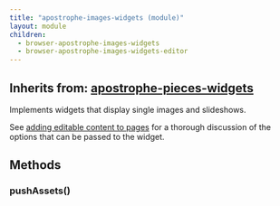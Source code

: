 ```yaml
---
title: "apostrophe-images-widgets (module)"
layout: module
children:
  - browser-apostrophe-images-widgets
  - browser-apostrophe-images-widgets-editor
---
```

## Inherits from: [apostrophe-pieces-widgets](../apostrophe-pieces-widgets/index.html)
Implements widgets that display single images and slideshows.

See [adding editable content to pages](../../tutorials/getting-started/adding-editable-content-to-pages#apostrophe-images) for a thorough discussion of the options that can be passed to the widget.


## Methods
### pushAssets()

